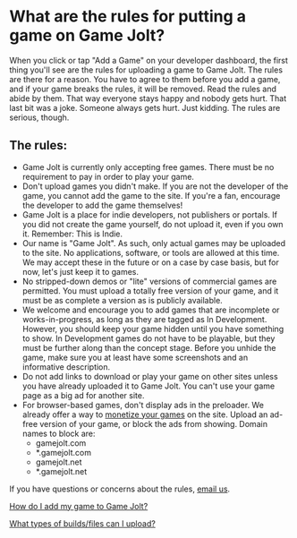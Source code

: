 # What are the rules for putting a game on Game Jolt?

When you click or tap "Add a Game" on your developer dashboard, the first thing you'll see are the rules for uploading a game to Game Jolt. The rules are there for a reason. You have to agree to them before you add a game, and if your game breaks the rules, it will be removed. Read the rules and abide by them. That way everyone stays happy and nobody gets hurt. That last bit was a joke. Someone always gets hurt. Just kidding. The rules are serious, though.

## The rules:

- Game Jolt is currently only accepting free games. There must be no requirement to pay in order to play your game. 
- Don't upload games you didn't make. If you are not the developer of the game, you cannot add the game to the site. If you're a fan, encourage the developer to add the game themselves! 
- Game Jolt is a place for indie developers, not publishers or portals. If you did not create the game yourself, do not upload it, even if you own it. Remember: This is Indie. 
- Our name is "Game Jolt". As such, only actual games may be uploaded to the site. No applications, software, or tools are allowed at this time. We may accept these in the future or on a case by case basis, but for now, let's just keep it to games. 
- No stripped-down demos or "lite" versions of commercial games are permitted. You must upload a totally free version of your game, and it must be as complete a version as is publicly available. 
- We welcome and encourage you to add games that are incomplete or works-in-progress, as long as they are tagged as In Development. However, you should keep your game hidden until you have something to show. In Development games do not have to be playable, but they must be further along than the concept stage. Before you unhide the game, make sure you at least have some screenshots and an informative description. 
- Do not add links to download or play your game on other sites unless you have already uploaded it to Game Jolt. You can't use your game page as a big ad for another site. 
- For browser-based games, don't display ads in the preloader. We already offer a way to [monetize your games](http://gamejolt.com/developers/ad-sharing/) on the site. Upload an ad-free version of your game, or block the ads from showing. Domain names to block are: 
    - gamejolt.com 
    - *.gamejolt.com 
    - gamejolt.net 
    - *.gamejolt.net 

If you have questions or concerns about the rules, [email us](mailto:contact@gamejolt.com). 

[How do I add my game to Game Jolt?](/add-game/index.md)

[What types of builds/files can I upload?](/build-types/index.md)
